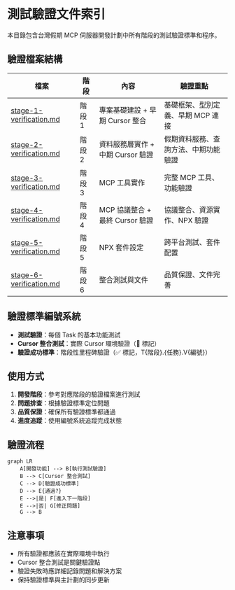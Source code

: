 # 測試驗證文件索引

本目錄包含台灣假期 MCP 伺服器開發計劃中所有階段的測試驗證標準和程序。

## 驗證檔案結構

| 檔案 | 階段 | 內容 | 驗證重點 |
|------|------|------|----------|
| [stage-1-verification.md](./stage-1-verification.md) | 階段 1 | 專案基礎建設 + 早期 Cursor 整合 | 基礎框架、型別定義、早期 MCP 連接 |
| [stage-2-verification.md](./stage-2-verification.md) | 階段 2 | 資料服務層實作 + 中期 Cursor 驗證 | 假期資料服務、查詢方法、中期功能驗證 |
| [stage-3-verification.md](./stage-3-verification.md) | 階段 3 | MCP 工具實作 | 完整 MCP 工具、功能驗證 |
| [stage-4-verification.md](./stage-4-verification.md) | 階段 4 | MCP 協議整合 + 最終 Cursor 驗證 | 協議整合、資源實作、NPX 驗證 |
| [stage-5-verification.md](./stage-5-verification.md) | 階段 5 | NPX 套件設定 | 跨平台測試、套件配置 |
| [stage-6-verification.md](./stage-6-verification.md) | 階段 6 | 整合測試與文件 | 品質保證、文件完善 |

## 驗證標準編號系統

- **測試驗證**：每個 Task 的基本功能測試
- **Cursor 整合測試**：實際 Cursor 環境驗證（🎯 標記）
- **驗證成功標準**：階段性里程碑驗證（✅ 標記，T{階段}.{任務}.V{編號}）

## 使用方式

1. **開發階段**：參考對應階段的驗證檔案進行測試
2. **問題排查**：根據驗證標準定位問題
3. **品質保證**：確保所有驗證標準都通過
4. **進度追蹤**：使用編號系統追蹤完成狀態

## 驗證流程

```mermaid
graph LR
    A[開發功能] --> B[執行測試驗證]
    B --> C[Cursor 整合測試]
    C --> D[驗證成功標準]
    D --> E{通過?}
    E -->|是| F[進入下一階段]
    E -->|否| G[修正問題]
    G --> B
```

## 注意事項

- 所有驗證都應該在實際環境中執行
- Cursor 整合測試是關鍵驗證點
- 驗證失敗時應詳細記錄問題和解決方案
- 保持驗證標準與主計劃的同步更新 